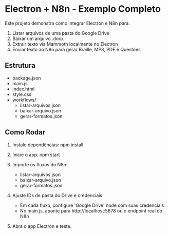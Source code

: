 # Electron + N8n - Exemplo Completo

Este projeto demonstra como integrar Electron e N8n para:

1. Listar arquivos de uma pasta do Google Drive
2. Baixar um arquivo .docx
3. Extrair texto via Mammoth localmente no Electron
4. Enviar texto ao N8n para gerar Braille, MP3, PDF e Questões

## Estrutura

- package.json
- main.js
- index.html
- style.css
- workflows/
  - listar-arquivos.json
  - baixar-arquivo.json
  - gerar-formatos.json

## Como Rodar

1. Instale dependências:
   npm install

2. Inicie o app:
   npm start

3. Importe os fluxos do N8n:

   - listar-arquivos.json
   - baixar-arquivo.json
   - gerar-formatos.json

4. Ajuste IDs de pasta do Drive e credenciais:

   - Em cada fluxo, configure 'Google Drive' node com suas credenciais
   - No main.js, aponte para http://localhost:5678 ou o endpoint real do N8n

5. Abra o app Electron e teste.

